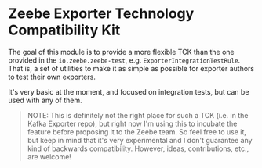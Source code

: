 Zeebe Exporter Technology Compatibility Kit
===========================================

The goal of this module is to provide a more flexible TCK than the one provided in the
`io.zeebe.zeebe-test`, e.g. `ExporterIntegrationTestRule`. That is, a set of utilities to make it
as simple as possible for exporter authors to test their own exporters.

It's very basic at the moment, and focused on integration tests, but can be used with any of them.

> NOTE: This is definitely not the right place for such a TCK (i.e. in the Kafka Exporter repo), but
> right now I'm using this to incubate the feature before proposing it to the Zeebe team. So feel
> free to use it, but keep in mind that it's very experimental and I don't guarantee any kind of
> backwards compatibility. However, ideas, contributions, etc., are welcome!
